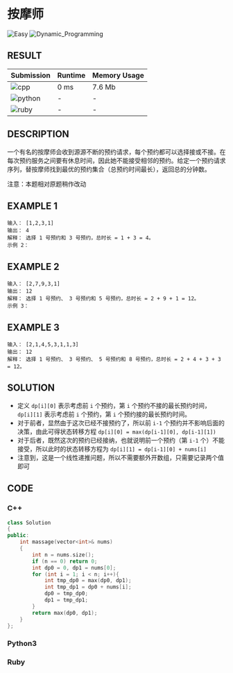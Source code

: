 # 按摩师

![Easy](https://img.shields.io/badge/-Easy-5cb85c.svg) ![Dynamic_Programming](https://img.shields.io/badge/动态规划-Dynamic_Programming-007ec6.svg)

## RESULT

| Submission                                                    | Runtime | Memory Usage |
| ------------------------------------------------------------- | ------- | ------------ |
| ![cpp](https://img.shields.io/badge/cci1716-cpp-f34b7d.svg)   | 0 ms    | 7.6 Mb       |
| ![python](https://img.shields.io/badge/cci1716-py-3572A5.svg) | -       | -            |
| ![ruby](https://img.shields.io/badge/cci1716-rb-701516.svg)   | -       | -            |

## DESCRIPTION

一个有名的按摩师会收到源源不断的预约请求，每个预约都可以选择接或不接。在每次预约服务之间要有休息时间，因此她不能接受相邻的预约。给定一个预约请求序列，替按摩师找到最优的预约集合（总预约时间最长），返回总的分钟数。

注意：本题相对原题稍作改动

## EXAMPLE 1

```plain
输入： [1,2,3,1]
输出： 4
解释： 选择 1 号预约和 3 号预约，总时长 = 1 + 3 = 4。
示例 2：
```

## EXAMPLE 2

```plain
输入： [2,7,9,3,1]
输出： 12
解释： 选择 1 号预约、 3 号预约和 5 号预约，总时长 = 2 + 9 + 1 = 12。
示例 3：
```

## EXAMPLE 3

```plain
输入： [2,1,4,5,3,1,1,3]
输出： 12
解释： 选择 1 号预约、 3 号预约、 5 号预约和 8 号预约，总时长 = 2 + 4 + 3 + 3 = 12。
```

## SOLUTION

* 定义 `dp[i][0]` 表示考虑前 `i` 个预约，第 `i` 个预约不接的最长预约时间，`dp[i][1]` 表示考虑前 `i` 个预约，第 `i` 个预约接的最长预约时间。
* 对于前者，显然由于这次已经不接预约了，所以前 `i-1` 个预约并不影响后面的决策，由此可得状态转移方程 `dp[i][0] = max(dp[i-1][0], dp[i-1][1])`
* 对于后者，既然这次的预约已经接纳，也就说明前一个预约（第 `i-1` 个）不能接受，所以此时的状态转移方程为 `dp[i][1] = dp[i-1][0] + nums[i]`
* 注意到，这是一个线性递推问题，所以不需要额外开数组，只需要记录两个值即可

## CODE

### C++

```cpp
class Solution
{
public:
    int massage(vector<int>& nums)
    {
        int n = nums.size();
        if (n == 0) return 0;
        int dp0 = 0, dp1 = nums[0];
        for (int i = 1; i < n; i++){
            int tmp_dp0 = max(dp0, dp1);
            int tmp_dp1 = dp0 + nums[i];
            dp0 = tmp_dp0;
            dp1 = tmp_dp1;
        }
        return max(dp0, dp1);
    }
};
```

### Python3


### Ruby

